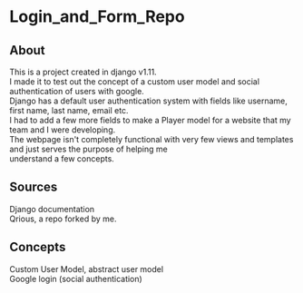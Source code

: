 # Login_and_Form_Repo

## About
This is a project created in django v1.11.  
I made it to test out the concept of a custom user model and social authentication of users with google.  
Django has a default user authentication system with fields like username, first name, last name, email etc.  
I had to add a few more fields to make a Player model for a website that my team and I were developing.  
The webpage isn't completely functional with very few views and templates and just serves the purpose of helping me  
understand a few concepts.

## Sources
Django documentation  
Qrious, a repo forked by me.  

## Concepts
Custom User Model, abstract user model  
Google login (social authentication)
